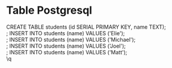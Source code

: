 # Table Postgresql

CREATE TABLE students (id SERIAL PRIMARY KEY, name TEXT);<br/>;
INSERT INTO students (name) VALUES ('Elie');<br/>;
INSERT INTO students (name) VALUES ('Michael');<br/>;
INSERT INTO students (name) VALUES ('Joel');<br/>;
INSERT INTO students (name) VALUES ('Matt');<br/>
\q
